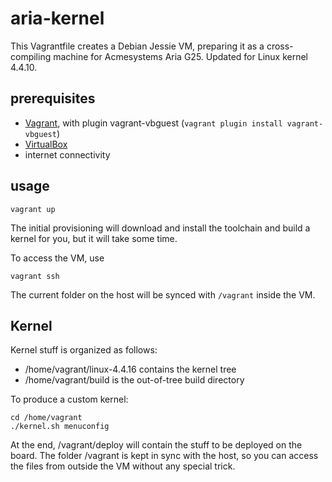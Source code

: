 # aria-kernel

This Vagrantfile creates a Debian Jessie VM, preparing it as a cross-compiling machine for Acmesystems Aria G25.
Updated for Linux kernel 4.4.10.

## prerequisites

- [Vagrant](https://www.vagrantup.com/downloads.html), with plugin vagrant-vbguest (``vagrant plugin install vagrant-vbguest``)
- [VirtualBox](https://www.virtualbox.org/wiki/Downloads)
- internet connectivity

## usage

`` vagrant up ``

The initial provisioning will download and install the toolchain and build a kernel for you, but it will take some time.

To access the VM, use

`` vagrant ssh ``

The current folder on the host will be synced with `/vagrant` inside the VM.

## Kernel

Kernel stuff is organized as follows:
- /home/vagrant/linux-4.4.16 contains the kernel tree
- /home/vagrant/build is the out-of-tree build directory

To produce a custom kernel:
```
cd /home/vagrant
./kernel.sh menuconfig
```

At the end, /vagrant/deploy will contain the stuff to be deployed on the board.
The folder /vagrant is kept in sync with the host, so you can access the files
from outside the VM without any special trick.
